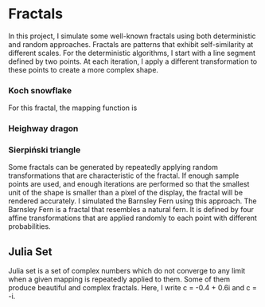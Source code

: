 
# Fractals
In this project, I simulate some well-known fractals using both deterministic and random approaches. Fractals are patterns that exhibit self-similarity at different scales. For the deterministic algorithms, I start with a line segment defined by two points. At each iteration, I apply a different transformation to these points to create a more complex shape.
### Koch snowflake
For this fractal, the mapping function is


### Heighway dragon



### Sierpiński triangle


Some fractals can be generated by repeatedly applying random transformations that are characteristic of the fractal. If enough sample points are used, and enough iterations are performed so that the smallest unit of the shape is smaller than a pixel of the display, the fractal will be rendered accurately. I simulated the Barnsley Fern using this approach. The Barnsley Fern is a fractal that resembles a natural fern. It is defined by four affine transformations that are applied randomly to each point with different probabilities.

## Julia Set
Julia set is a set of complex numbers which do not converge to any limit when a given mapping is repeatedly applied to them.
Some of them produce beautiful and complex fractals. Here, I write c = -0.4 + 0.6i and c = -i.
